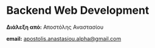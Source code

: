 # Backend Web Development

**Διάλεξη από:**
Αποστόλης Αναστασίου

**email:**
apostolis.anastasiou.alpha@gmail.com

